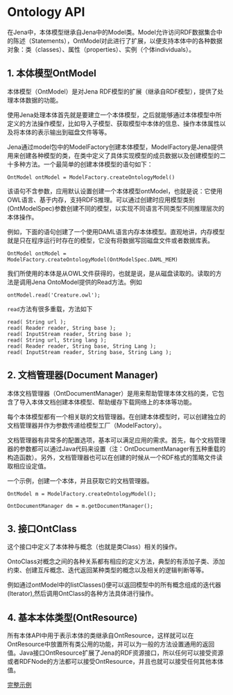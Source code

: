 # Ontology API

在Jena中，本体模型继承自Jena中的Model类。Model允许访问RDF数据集合中的陈述（Statements），OntModel对此进行了扩展，以便支持本体中的各种数据对象：类（classes）、属性（properties）、实例（个体individuals）。

## 1. 本体模型OntModel

本体模型（OntModel）是对Jena RDF模型的扩展（继承自RDF模型），提供了处理本体数据的功能。

使用Jena处理本体首先就是要建立一个本体模型，之后就能够通过本体模型中所定义的方法操作模型，比如导入子模型、获取模型中本体的信息、操作本体属性以及将本体的表示输出到磁盘文件等等。

Jena通过model包中的ModelFactory创建本体模型，ModelFactory是Jena提供用来创建各种模型的类，在类中定义了具体实现模型的成员数据以及创建模型的二十多种方法。一个最简单的创建本体模型的语句如下：


```
OntModel ontModel = ModelFactory.createOntologyModel()
```

该语句不含参数，应用默认设置创建一个本体模型ontModel，也就是说：它使用OWL语言、基于内存，支持RDFS推理。可以通过创建时应用模型类别(OntModelSpec)参数创建不同的模型，以实现不同语言不同类型不同推理层次的本体操作。

例如，下面的语句创建了一个使用DAML语言内存本体模型。直观地讲，内存模型就是只在程序运行时存在的模型，它没有将数据写回磁盘文件或者数据库表。

```
OntModel ontModel = ModelFactory.createOntologyModel(OntModelSpec.DAML_MEM)
```

我们所使用的本体是从OWL文件获得的，也就是说，是从磁盘读取的。读取的方法是调用Jena OntoModel提供的Read方法。例如

```
ontModel.read('Creature.owl');
```

`read`方法有很多重载，方法如下

```
read( String url );
read( Reader reader, String base );
read( InputStream reader, String base );
read( String url, String lang );
read( Reader reader, String base, String Lang );
read( InputStream reader, String base, String Lang );
```

## 2. 文档管理器(Document Manager)

本体文档管理器（OntDocumentManager）是用来帮助管理本体文档的类，它包含了导入本体文档创建本体模型、帮助缓存下载网络上的本体等功能。

每个本体模型都有一个相关联的文档管理器。在创建本体模型时，可以创建独立的文档管理器并作为参数传递给模型工厂（ModelFactory）。

文档管理器有非常多的配置选项，基本可以满足应用的需求。首先，每个文档管理器的参数都可以通过Java代码来设置（注：OntDocumentManager有五种重载的构造函数）。另外，文档管理器也可以在创建的时候从一个RDF格式的策略文件读取相应设定值。

一个示例，创建一个本体，并且获取它的文档管理器。

```
OntModel m = ModelFactory.createOntologyModel();

OntDocumentManager dm = m.getDocumentManager();
```

## 3. 接口OntClass

这个接口中定义了本体种与概念（也就是类Class）相关的操作。

OntoClass对概念之间的各种关系都有相应的定义方法，典型的有添加子类、添加约束、创建互斥概念、迭代返回某种类型的概念以及相关的逻辑判断等等。

例如通过ontModel中的listClasses()便可以返回模型中的所有概念组成的迭代器(Iterator),然后调用OntClass的各种方法具体进行操作。

## 4. 基本本体类型(OntResource)

所有本体API中用于表示本体的类继承自OntResource，这样就可以在OntResource中放置所有类公用的功能，并可以为一般的方法设置通用的返回值。Java接口OntResource扩展了Jena的RDF资源接口，所以任何可以接受资源或者RDFNode的方法都可以接受OntResource，并且也就可以接受任何其他本体值。

[完整示例](../../ontology/Basis.java)





